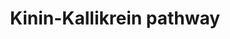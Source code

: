 ---
annotations:
- id: PW:0000526
  parent: classic metabolic pathway
  type: Pathway Ontology
  value: kallikrein-kinin cascade pathway
authors:
- Ariajadhav
- Marvin M2
- Eweitz
citedin:
- link: PMC9519890
  title: 'Tissue-specific pathway activities: A retrospective analysis in COVID-19
    patients (2022)'
communities: []
description: Kinin Kallikrein Pathway for Bradykinin formation
last-edited: 2024-03-10
ndex: aa135d0f-5c74-11ec-b3be-0ac135e8bacf
organisms:
- Homo sapiens
redirect_from:
- /index.php/Pathway:WP5089
- /instance/WP5089
- /instance/WP5089_r129063
revision: r129063
schema-jsonld:
- '@context': https://schema.org/
  '@id': https://wikipathways.github.io/pathways/WP5089.html
  '@type': Dataset
  creator:
    '@type': Organization
    name: WikiPathways
  description: Kinin Kallikrein Pathway for Bradykinin formation
  keywords:
  - BDKRB1
  - BDKRB2
  - Bradykinin
  - CPN1
  - Coagulation factor XII
  - KLKB1
  - Kininogen-1
  - SERPING1
  - des-arg(9) bradykinin
  license: CC0
  name: Kinin-Kallikrein pathway
seo: CreativeWork
title: Kinin-Kallikrein pathway
wpid: WP5089
---